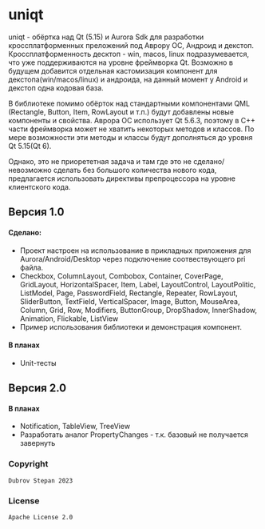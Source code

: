 # uniqt

uniqt - обёртка над Qt (5.15) и Aurora Sdk для разработки кроссплатформенных преложений под Аврору ОС, Андроид и декстоп. Кроссплатформенность десктоп - win, macos, linux подразумевается, что уже поддерживаются на уровне фреймворка Qt. Возможно в будущем добавится отдельная кастомизация компонент для декстопа(win/macos/linux) и андроида, на данный момент у Android и декстоп одна кодовая база.

В библиотеке помимо обёрток над стандартными компонентами QML (Rectangle, Button, Item, RowLayout и т.п.) будут добавлены новые компоненты и свойства.
Аврора ОС использует Qt 5.6.3, поэтому в C++ части фреймворка может не хватить некоторых методов и классов. По мере возможности эти методы и классы будут дополняться до уровня Qt 5.15(Qt 6).

Однако, это не приорететная задача и там где это не сделано/невозможно сделать без большого количества нового кода, предлагается использовать директивы препроцессора на уровне клиентского кода.

## Версия 1.0
#### Сделано:
- Проект настроен на использование в прикладных приложения для Aurora/Android/Desktop через подключение соотвествующего pri файла.
- Checkbox, ColumnLayout, Combobox, Container, CoverPage, GridLayout, HorizontalSpacer, Item, Label, LayoutControl, LayoutPolitic, ListModel, Page, PasswordField, Rectangle, 
Repeater, RowLayout, SliderButton, TextField, VerticalSpacer, Image, Button, MouseArea, Column, Grid, Row, Modifiers, ButtonGroup, DropShadow, InnerShadow, Animation, Flickable, ListView
- Пример использования библиотеки и демонстрация компонент.

#### В планах
- Unit-тесты

## Версия 2.0
#### В планах
- Notification, TableView, TreeView
- Разработать аналог PropertyChanges - т.к. базовый не получается завернуть

### Copyright

```
Dubrov Stepan 2023
```

### License

```
Apache License 2.0
```
